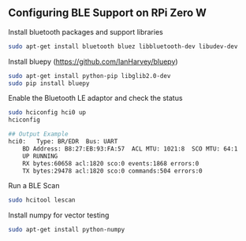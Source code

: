## Configuring BLE Support on RPi Zero W

Install bluetooth packages and support libraries

```bash
sudo apt-get install bluetooth bluez libbluetooth-dev libudev-dev
```

Install bluepy (https://github.com/IanHarvey/bluepy)

```bash
sudo apt-get install python-pip libglib2.0-dev
sudo pip install bluepy
```

Enable the Bluetooth LE adaptor and check the status

```bash
sudo hciconfig hci0 up
hciconfig

## Output Example
hci0:	Type: BR/EDR  Bus: UART
	BD Address: B8:27:EB:93:FA:57  ACL MTU: 1021:8  SCO MTU: 64:1
	UP RUNNING
	RX bytes:60658 acl:1820 sco:0 events:1868 errors:0
	TX bytes:29478 acl:1820 sco:0 commands:504 errors:0
```

Run a BLE Scan

```bash
sudo hcitool lescan
```

Install numpy for vector testing

```bash
sudo apt-get install python-numpy
```
